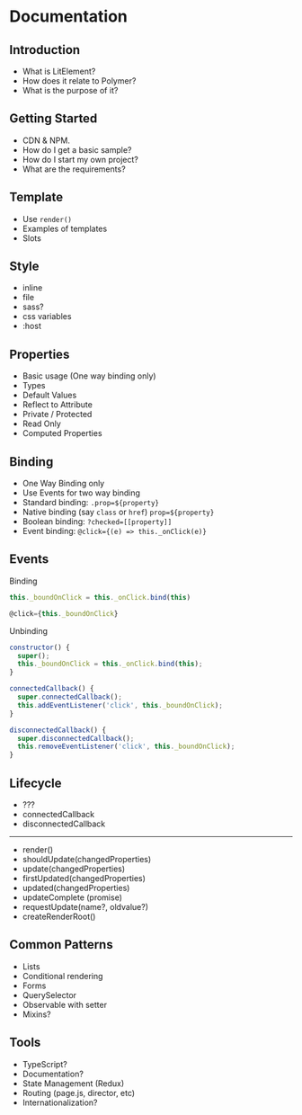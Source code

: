 # Documentation

## Introduction
- What is LitElement?
- How does it relate to Polymer?
- What is the purpose of it?

## Getting Started
- CDN & NPM.
- How do I get a basic sample?
- How do I start my own project?
- What are the requirements?

## Template
- Use `render()`
- Examples of templates
- Slots

## Style
- inline
- file
- sass?
- css variables
- :host

## Properties
- Basic usage (One way binding only)
- Types
- Default Values
- Reflect to Attribute
- Private / Protected
- Read Only
- Computed Properties

## Binding
- One Way Binding only
- Use Events for two way binding
- Standard binding: `.prop=${property}`
- Native binding (say `class` or `href`) `prop=${property}`
- Boolean binding: `?checked=[[property]]`
- Event binding: `@click={(e) => this._onClick(e)}`

## Events

Binding
```JavaScript
this._boundOnClick = this._onClick.bind(this)

@click={this._boundOnClick}
```

Unbinding
```JavaScript
constructor() {
  super();
  this._boundOnClick = this._onClick.bind(this);
}

connectedCallback() {
  super.connectedCallback();
  this.addEventListener('click', this._boundOnClick);
}

disconnectedCallback() {
  super.disconnectedCallback();
  this.removeEventListener('click', this._boundOnClick);
}
```

## Lifecycle

- ???
- connectedCallback
- disconnectedCallback
---
- render()
- shouldUpdate(changedProperties)
- update(changedProperties)
- firstUpdated(changedProperties)
- updated(changedProperties)
- updateComplete (promise)
- requestUpdate(name?, oldvalue?)
- createRenderRoot()

## Common Patterns
- Lists
- Conditional rendering
- Forms
- QuerySelector 
- Observable with setter
- Mixins?

## Tools
- TypeScript?
- Documentation?
- State Management (Redux)
- Routing (page.js, director, etc)
- Internationalization?
